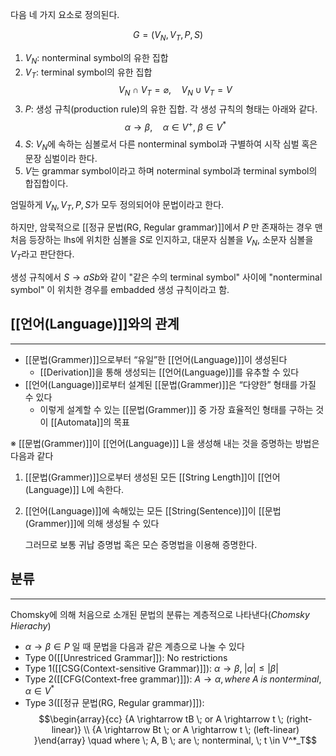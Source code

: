 
다음 네 가지 요소로 정의된다.

$$G = (V_N, V_T, P, S)$$

1. $V_N$: nonterminal symbol의 유한 집합
2. $V_T$: terminal symbol의 유한 집합$$V_N\; \cap \; V_T = \varnothing, \quad V_N \; \cup \; V_T = V $$
3. $P$: 생성 규칙(production rule)의 유한 집합. 각 생성 규칙의 형태는 아래와 같다. $$\alpha \rightarrow \beta, \quad \alpha \in V^+, \; \beta \in V^*$$
4. $S$: $V_N$에 속하는 심볼로서 다른 nonterminal symbol과 구별하여 시작 심벌 혹은 문장 심벌이라 한다.
5. $V$는 grammar symbol이라고 하며 noterminal symbol과 terminal symbol의 합집합이다. 


엄밀하게 $V_N, V_T, P, S$가 모두 정의되어야 문법이라고 한다. 

하지만, 암묵적으로 [[정규 문법(RG, Regular grammar)]]에서 $P$ 만 존재하는 경우 맨 처음 등장하는 lhs에 위치한 심볼을 $S$로 인지하고, 대문자 심볼을 $V_N$, 소문자 심볼을 $V_T$라고 판단한다. 

생성 규칙에서 $S \rightarrow aSb$와 같이 "같은 수의 terminal symbol" 사이에 "nonterminal symbol" 이 위치한 경우를 embadded 생성 규칙이라고 함. 

## **[[언어(Language)]]와의 관계**
---
+ [[문법(Grammer)]]으로부터 “유일”한 [[언어(Language)]]이 생성된다
	+ [[Derivation]]을 통해 생성되는 [[언어(Language)]]를 유추할 수 있다 
+ [[언어(Language)]]로부터 설계된 [[문법(Grammer)]]은 “다양한” 형태를 가질 수 있다
	+ 이렇게 설계할 수 있는 [[문법(Grammer)]] 중 가장 효율적인 형태를 구하는 것이 [[Automata]]의 목표

※ [[문법(Grammer)]]이 [[언어(Language)]] L을 생성해 내는 것을 증명하는 방법은 다음과 같다
1. [[문법(Grammer)]]으로부터 생성된 모든 [[String Length]]이 [[언어(Language)]] L에 속한다.
2. [[언어(Language)]]에 속해있는 모든 [[String(Sentence)]]이 [[문법(Grammer)]]에 의해 생성될 수 있다

	그러므로 보통 귀납 증명법 혹은 모슨 증명법을 이용해 증명한다. 

## **분류**
---
Chomsky에 의해 처음으로 소개된 문법의 분류는 계층적으로 나타낸다(*Chomsky Hierachy*)
+ $\alpha \rightarrow \beta \in P$ 일 때 문법을 다음과 같은 계층으로 나눌 수 있다
+ Type 0([[Unrestriced Grammar]]): No restrictions
+ Type 1([[CSG(Context-sensitive Grammar)]]): $\alpha \rightarrow \beta, \; |\alpha| \leq |\beta|$
+ Type 2([[CFG(Context-free grammar)]]): $A \rightarrow \alpha, where \; A \; is \; nonterminal, \alpha \in V^*$
+ Type 3([[정규 문법(RG, Regular grammar)]]): $$\begin{array}{cc} {A \rightarrow tB \; or A \rightarrow t \; (right-linear)} \\ {A \rightarrow Bt \; or A \rightarrow t \; (left-linear) }\end{array} \quad where \; A, B \; are \; nonterminal, \; t \in V^*_T$$



